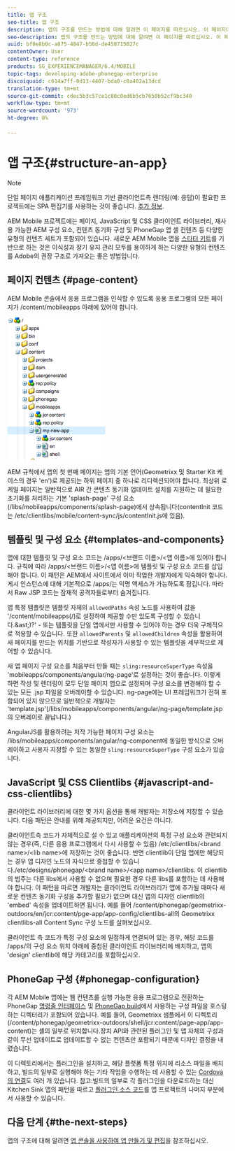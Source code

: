 ```yaml
---
title: 앱 구조
seo-title: 앱 구조
description: 앱의 구조를 만드는 방법에 대해 알려면 이 페이지를 따르십시오. 이 페이지에서는 JavaScript 및 CSS Clientlibs에 대한 정보와 함께 템플릿 및 구성 요소를 구조화하는 방법에 대해 설명합니다.
seo-description: 앱의 구조를 만드는 방법에 대해 알려면 이 페이지를 따르십시오. 이 페이지에서는 JavaScript 및 CSS Clientlibs에 대한 정보와 함께 템플릿 및 구성 요소를 구조화하는 방법에 대해 설명합니다.
uuid: bf0e8b0c-a075-4847-b56d-de458715027c
contentOwner: User
content-type: reference
products: SG_EXPERIENCEMANAGER/6.4/MOBILE
topic-tags: developing-adobe-phonegap-enterprise
discoiquuid: c614a7ff-0d13-4407-bda0-c0a402a13dcd
translation-type: tm+mt
source-git-commit: cdec5b3c57ce1c80c0ed6b5cb7650b52cf9bc340
workflow-type: tm+mt
source-wordcount: '973'
ht-degree: 0%

---
```



# 앱 구조{#structure-an-app}

>[!NOTE]
>
>단일 페이지 애플리케이션 프레임워크 기반 클라이언트측 렌더링(예: 응답)이 필요한 프로젝트에는 SPA 편집기를 사용하는 것이 좋습니다. [추가 정보](/help/sites-developing/spa-overview.md).

AEM Mobile 프로젝트에는 페이지, JavaScript 및 CSS 클라이언트 라이브러리, 재사용 가능한 AEM 구성 요소, 컨텐츠 동기화 구성 및 PhoneGap 앱 셸 컨텐츠 등 다양한 유형의 컨텐츠 세트가 포함되어 있습니다. 새로운 AEM Mobile 앱을 [스타터 키트](https://github.com/Adobe-Marketing-Cloud-Apps/aem-phonegap-starter-kit)를 기반으로 하는 것은 이식성과 장기 유지 관리 모두를 용이하게 하는 다양한 유형의 컨텐츠를 Adobe의 권장 구조로 가져오는 좋은 방법입니다.

## 페이지 컨텐츠 {#page-content}

AEM Mobile 콘솔에서 응용 프로그램을 인식할 수 있도록 응용 프로그램의 모든 페이지가 /content/mobileapps 아래에 있어야 합니다.

![chlimage_1-52](assets/chlimage_1-52.png)

AEM 규칙에서 앱의 첫 번째 페이지는 앱의 기본 언어(Geometrixx 및 Starter Kit 케이스의 경우 &#39;en&#39;)로 제공되는 하위 페이지 중 하나로 리디렉션되어야 합니다. 최상위 로케일 페이지는 일반적으로 AIR 간 콘텐츠 동기화 업데이트 설치를 지원하는 데 필요한 초기화를 처리하는 기본 &#39;splash-page&#39; 구성 요소(/libs/mobileapps/components/splash-page)에서 상속됩니다(contentInit 코드는 /etc/clientlibs/mobile/content-sync/js/contentInit.js에 있음).

## 템플릿 및 구성 요소 {#templates-and-components}

앱에 대한 템플릿 및 구성 요소 코드는 /apps/&lt;브랜드 이름>/&lt;앱 이름>에 있어야 합니다. 규칙에 따라 /apps/&lt;브랜드 이름>/&lt;앱 이름>에 템플릿 및 구성 요소 코드를 삽입해야 합니다. 이 패턴은 AEM에서 사이트에서 이미 작업한 개발자에게 익숙해야 합니다. 게시 인스턴스에 대해 기본적으로 /apps/는 익명 액세스가 가능하도록 잠깁니다. 따라서 Raw JSP 코드는 잠재적 공격자들로부터 숨겨집니다.

앱 특정 템플릿은 템플릿 자체의 `allowedPaths` 속성 노드를 사용하여 값을 &#39;/content/mobileapps(/)로 설정하여 제공할 수만 있도록 구성할 수 있습니다.&amp;ast;)?&#39; - 또는 템플릿을 단일 앱에서만 사용할 수 있어야 하는 경우 더욱 구체적으로 적용할 수 있습니다. 또한 `allowedParents` 및 `allowedChildren` 속성을 활용하여 새 페이지를 만드는 위치를 기반으로 작성자가 사용할 수 있는 템플릿을 세부적으로 제어할 수 있습니다.

새 앱 페이지 구성 요소를 처음부터 만들 때는 `sling:resourceSuperType` 속성을 &#39;mobileapps/components/angular/ng-page&#39;로 설정하는 것이 좋습니다. 이렇게 하면 작성 및 렌더링이 모두 단일 페이지 앱으로 설정되며 구성 요소를 변경해야 할 수 있는 모든 .jsp 파일을 오버레이할 수 있습니다. ng-page에는 UI 프레임워크가 전혀 포함되어 있지 않으므로 일반적으로 개발자는 &#39;template.jsp&#39;(/libs/mobileapps/components/angular/ng-page/template.jsp의 오버레이로 끝납니다.)

AngularJS를 활용하려는 저작 가능한 페이지 구성 요소는 /libs/mobileapps/components/angular/ng-component에 동일한 방식으로 오버레이하고 사용자 지정할 수 있는 동일한 `sling:resourceSuperType` 구성 요소가 있습니다.

## JavaScript 및 CSS Clientlibs {#javascript-and-css-clientlibs}

클라이언트 라이브러리에 대한 몇 가지 옵션을 통해 개발자는 저장소에 저장할 수 있습니다. 다음 패턴은 안내를 위해 제공되지만, 어려운 요건은 아니다.

클라이언트측 코드가 자체적으로 설 수 있고 애플리케이션의 특정 구성 요소와 관련되지 않는 경우(즉, 다른 응용 프로그램에서 다시 사용할 수 있음) /etc/clientlibs/&lt;brand name>/&lt;lib name>에 저장하는 것이 좋습니다. 반면 clientlib이 단일 앱에만 해당되는 경우 앱 디자인 노드의 자식으로 중첩할 수 있습니다./etc/designs/phonegap/&lt;brand name>/&lt;app name>/clientlibs. 이 clientlib의 범주는 다른 libs에서 사용할 수 없으며 필요한 경우 다른 libs를 포함하는 데 사용해야 합니다. 이 패턴을 따르면 개발자는 클라이언트 라이브러리가 앱에 추가될 때마다 새로운 컨텐츠 동기화 구성을 추가할 필요가 없으며 대신 앱의 디자인 clientlib의 &#39;embed&#39; 속성을 업데이트하면 됩니다. 예를 들어 /content/phonegap/geometrixx-outdoors/en/jcr:content/pge-app/app-config/clientlibs-all의 Geometrixx clientlibs-all Content Sync 구성 노드를 살펴보십시오.

클라이언트 측 코드가 특정 구성 요소에 밀접하게 연결되어 있는 경우, 해당 코드를 /apps/의 구성 요소 위치 아래에 중첩된 클라이언트 라이브러리에 배치하고, 앱의 &#39;design&#39; clientlib에 해당 카테고리를 포함하십시오.

## PhoneGap 구성 {#phonegap-configuration}

각 AEM Mobile 앱에는 웹 컨텐츠를 실행 가능한 응용 프로그램으로 전환하는 PhoneGap [명령줄 인터페이스](https://github.com/phonegap/phonegap-cli) 및 [PhoneGap build](https://build.phonegap.com/)에서 사용하는 구성 파일을 호스팅하는 디렉터리가 포함되어 있습니다. 예를 들어, Geometrixx 샘플에서 이 디렉토리(/content/phonegap/geometrixx-outdoors/shell/jcr:content/page-app/app-content)는 셸의 일부로 위치합니다.장치 API와 관련된 플러그인 및 앱 자체의 구성과 같이 무선 업데이트로 업데이트할 수 없는 컨텐츠만 포함되기 때문에 디자인 결정을 내렸습니다.

이 디렉토리에서는 플러그인을 설치하고, 해당 플랫폼 특정 위치에 리소스 파일을 배치하고, 빌드의 일부로 실행해야 하는 기타 작업을 수행하는 데 사용할 수 있는 [Cordova의 연결](https://cordova.apache.org/docs/en/edge/guide_appdev_hooks_index.md.html#Hooks%20Guide)도 여러 개 있습니다. 참고:빌드의 일부로 각 플러그인을 다운로드하는 대신 Kitchen Sink 앱의 패턴을 따르고 [플러그인 소스 코드](https://github.com/blefebvre/aem-phonegap-kitchen-sink/tree/master/content/src/main/content/jcr_root/content/phonegap/kitchen-sink/shell/_jcr_content/pge-app/app-content/phonegap/plugins)를 앱 프로젝트의 나머지 부분에서 사용할 수 있습니다.

## 다음 단계 {#the-next-steps}

앱의 구조에 대해 알려면 [앱 콘솔을 사용하여 앱 만들기 및 편집](/help/mobile/phonegap-apps-console.md)을 참조하십시오.
